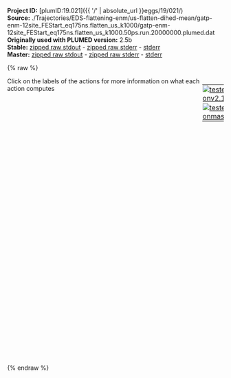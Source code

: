 **Project ID:** [plumID:19.021]({{ '/' | absolute_url }}eggs/19/021/)  
**Source:** ./Trajectories/EDS-flattening-enm/us-flatten-dihed-mean/gatp-enm-12site_FEStart_eq175ns.flatten_us_k1000/gatp-enm-12site_FEStart_eq175ns.flatten_us_k1000.50ps.run.20000000.plumed.dat  
**Originally used with PLUMED version:** 2.5b  
**Stable:** [zipped raw stdout](gatp-enm-12site_FEStart_eq175ns.flatten_us_k1000.50ps.run.20000000.plumed.dat.plumed.stdout.txt.zip) - [zipped raw stderr](gatp-enm-12site_FEStart_eq175ns.flatten_us_k1000.50ps.run.20000000.plumed.dat.plumed.stderr.txt.zip) - [stderr](gatp-enm-12site_FEStart_eq175ns.flatten_us_k1000.50ps.run.20000000.plumed.dat.plumed.stderr)  
**Master:** [zipped raw stdout](gatp-enm-12site_FEStart_eq175ns.flatten_us_k1000.50ps.run.20000000.plumed.dat.plumed_master.stdout.txt.zip) - [zipped raw stderr](gatp-enm-12site_FEStart_eq175ns.flatten_us_k1000.50ps.run.20000000.plumed.dat.plumed_master.stderr.txt.zip) - [stderr](gatp-enm-12site_FEStart_eq175ns.flatten_us_k1000.50ps.run.20000000.plumed.dat.plumed_master.stderr)  

{% raw %}
<div style="width: 100%; float:left">
<div style="width: 90%; float:left" id="value_details_data/./Trajectories/EDS-flattening-enm/us-flatten-dihed-mean/gatp-enm-12site_FEStart_eq175ns.flatten_us_k1000/gatp-enm-12site_FEStart_eq175ns.flatten_us_k1000.50ps.run.20000000.plumed.dat"> Click on the labels of the actions for more information on what each action computes </div>
<div style="width: 10%; float:left"><table><tr><td style="padding:1px"><a href="gatp-enm-12site_FEStart_eq175ns.flatten_us_k1000.50ps.run.20000000.plumed.dat.plumed.stderr"><img src="https://img.shields.io/badge/v2.10-passing-green.svg" alt="tested onv2.10" /></a></td></tr><tr><td style="padding:1px"><a href="gatp-enm-12site_FEStart_eq175ns.flatten_us_k1000.50ps.run.20000000.plumed.dat.plumed_master.stderr"><img src="https://img.shields.io/badge/master-passing-green.svg" alt="tested onmaster" /></a></td></tr></table></div></div>
<pre style="width=97%;">
<span style="color:blue" class="comment">#cleft_dist</span>
<span class="plumedtooltip" style="color:green">DISTANCE<span class="right">Calculate the distance between a pair of atoms. <a href="https://www.plumed.org/doc-master/user-doc/html/_d_i_s_t_a_n_c_e.html" style="color:green">More details</a><i></i></span></span> <span class="plumedtooltip">ATOMS<span class="right">the pair of atom that we are calculating the distance between<i></i></span></span>=2,4 <span class="plumedtooltip">LABEL<span class="right">a label for the action so that its output can be referenced in the input to other actions<i></i></span></span>=<b name="data/./Trajectories/EDS-flattening-enm/us-flatten-dihed-mean/gatp-enm-12site_FEStart_eq175ns.flatten_us_k1000/gatp-enm-12site_FEStart_eq175ns.flatten_us_k1000.50ps.run.20000000.plumed.datcleft_dist" onclick='showPath("data/./Trajectories/EDS-flattening-enm/us-flatten-dihed-mean/gatp-enm-12site_FEStart_eq175ns.flatten_us_k1000/gatp-enm-12site_FEStart_eq175ns.flatten_us_k1000.50ps.run.20000000.plumed.dat","data/./Trajectories/EDS-flattening-enm/us-flatten-dihed-mean/gatp-enm-12site_FEStart_eq175ns.flatten_us_k1000/gatp-enm-12site_FEStart_eq175ns.flatten_us_k1000.50ps.run.20000000.plumed.datcleft_dist","data/./Trajectories/EDS-flattening-enm/us-flatten-dihed-mean/gatp-enm-12site_FEStart_eq175ns.flatten_us_k1000/gatp-enm-12site_FEStart_eq175ns.flatten_us_k1000.50ps.run.20000000.plumed.datcleft_dist","black")'>cleft_dist</b><span style="display:none;" id="data/./Trajectories/EDS-flattening-enm/us-flatten-dihed-mean/gatp-enm-12site_FEStart_eq175ns.flatten_us_k1000/gatp-enm-12site_FEStart_eq175ns.flatten_us_k1000.50ps.run.20000000.plumed.datcleft_dist">The DISTANCE action with label <b>cleft_dist</b> calculates the following quantities:<table  align="center" frame="void" width="95%" cellpadding="5%"><tr><td width="5%"><b> Quantity </b>  </td><td width="5%"><b> Type </b>  </td><td><b> Description </b> </td></tr><tr><td width="5%">cleft_dist</td><td width="5%"><font color="black">scalar</font></td><td>the DISTANCE between this pair of atoms</td></tr></table></span>
<span class="plumedtooltip" style="color:green">TORSION<span class="right">Calculate a torsional angle. <a href="https://www.plumed.org/doc-master/user-doc/html/_t_o_r_s_i_o_n.html" style="color:green">More details</a><i></i></span></span> <span class="plumedtooltip">ATOMS<span class="right">the four atoms involved in the torsional angle<i></i></span></span>=2,1,3,4 <span class="plumedtooltip">LABEL<span class="right">a label for the action so that its output can be referenced in the input to other actions<i></i></span></span>=<b name="data/./Trajectories/EDS-flattening-enm/us-flatten-dihed-mean/gatp-enm-12site_FEStart_eq175ns.flatten_us_k1000/gatp-enm-12site_FEStart_eq175ns.flatten_us_k1000.50ps.run.20000000.plumed.datdihedral" onclick='showPath("data/./Trajectories/EDS-flattening-enm/us-flatten-dihed-mean/gatp-enm-12site_FEStart_eq175ns.flatten_us_k1000/gatp-enm-12site_FEStart_eq175ns.flatten_us_k1000.50ps.run.20000000.plumed.dat","data/./Trajectories/EDS-flattening-enm/us-flatten-dihed-mean/gatp-enm-12site_FEStart_eq175ns.flatten_us_k1000/gatp-enm-12site_FEStart_eq175ns.flatten_us_k1000.50ps.run.20000000.plumed.datdihedral","data/./Trajectories/EDS-flattening-enm/us-flatten-dihed-mean/gatp-enm-12site_FEStart_eq175ns.flatten_us_k1000/gatp-enm-12site_FEStart_eq175ns.flatten_us_k1000.50ps.run.20000000.plumed.datdihedral","black")'>dihedral</b><span style="display:none;" id="data/./Trajectories/EDS-flattening-enm/us-flatten-dihed-mean/gatp-enm-12site_FEStart_eq175ns.flatten_us_k1000/gatp-enm-12site_FEStart_eq175ns.flatten_us_k1000.50ps.run.20000000.plumed.datdihedral">The TORSION action with label <b>dihedral</b> calculates the following quantities:<table  align="center" frame="void" width="95%" cellpadding="5%"><tr><td width="5%"><b> Quantity </b>  </td><td width="5%"><b> Type </b>  </td><td><b> Description </b> </td></tr><tr><td width="5%">dihedral</td><td width="5%"><font color="black">scalar</font></td><td>the TORSION involving these atoms</td></tr></table></span>
<br/><b name="data/./Trajectories/EDS-flattening-enm/us-flatten-dihed-mean/gatp-enm-12site_FEStart_eq175ns.flatten_us_k1000/gatp-enm-12site_FEStart_eq175ns.flatten_us_k1000.50ps.run.20000000.plumed.datdcn" onclick='showPath("data/./Trajectories/EDS-flattening-enm/us-flatten-dihed-mean/gatp-enm-12site_FEStart_eq175ns.flatten_us_k1000/gatp-enm-12site_FEStart_eq175ns.flatten_us_k1000.50ps.run.20000000.plumed.dat","data/./Trajectories/EDS-flattening-enm/us-flatten-dihed-mean/gatp-enm-12site_FEStart_eq175ns.flatten_us_k1000/gatp-enm-12site_FEStart_eq175ns.flatten_us_k1000.50ps.run.20000000.plumed.datdcn","data/./Trajectories/EDS-flattening-enm/us-flatten-dihed-mean/gatp-enm-12site_FEStart_eq175ns.flatten_us_k1000/gatp-enm-12site_FEStart_eq175ns.flatten_us_k1000.50ps.run.20000000.plumed.datdcn","black")'>dcn</b><span style="display:none;" id="data/./Trajectories/EDS-flattening-enm/us-flatten-dihed-mean/gatp-enm-12site_FEStart_eq175ns.flatten_us_k1000/gatp-enm-12site_FEStart_eq175ns.flatten_us_k1000.50ps.run.20000000.plumed.datdcn">The COMBINE action with label <b>dcn</b> calculates the following quantities:<table  align="center" frame="void" width="95%" cellpadding="5%"><tr><td width="5%"><b> Quantity </b>  </td><td width="5%"><b> Type </b>  </td><td><b> Description </b> </td></tr><tr><td width="5%">dcn</td><td width="5%"><font color="black">scalar</font></td><td>a linear compbination</td></tr></table></span>: <span class="plumedtooltip" style="color:green">COMBINE<span class="right">Calculate a polynomial combination of a set of other variables. <a href="https://www.plumed.org/doc-master/user-doc/html/_c_o_m_b_i_n_e.html" style="color:green">More details</a><i></i></span></span> <span class="plumedtooltip">ARG<span class="right">the values input to this function<i></i></span></span>=<b name="data/./Trajectories/EDS-flattening-enm/us-flatten-dihed-mean/gatp-enm-12site_FEStart_eq175ns.flatten_us_k1000/gatp-enm-12site_FEStart_eq175ns.flatten_us_k1000.50ps.run.20000000.plumed.datdihedral">dihedral</b> <span class="plumedtooltip">POWERS<span class="right"> the powers to which you are raising each of the arguments in your function<i></i></span></span>=1 <span class="plumedtooltip">COEFFICIENTS<span class="right"> the coefficients of the arguments in your function<i></i></span></span>=-1 <span class="plumedtooltip">PERIODIC<span class="right">if the output of your function is periodic then you should specify the periodicity of the function<i></i></span></span>=NO

<span style="color:blue" class="comment">#bias mean </span>
<span id="data/./Trajectories/EDS-flattening-enm/us-flatten-dihed-mean/gatp-enm-12site_FEStart_eq175ns.flatten_us_k1000/gatp-enm-12site_FEStart_eq175ns.flatten_us_k1000.50ps.run.20000000.plumed.datdefus_short"><b name="data/./Trajectories/EDS-flattening-enm/us-flatten-dihed-mean/gatp-enm-12site_FEStart_eq175ns.flatten_us_k1000/gatp-enm-12site_FEStart_eq175ns.flatten_us_k1000.50ps.run.20000000.plumed.datus" onclick='showPath("data/./Trajectories/EDS-flattening-enm/us-flatten-dihed-mean/gatp-enm-12site_FEStart_eq175ns.flatten_us_k1000/gatp-enm-12site_FEStart_eq175ns.flatten_us_k1000.50ps.run.20000000.plumed.dat","data/./Trajectories/EDS-flattening-enm/us-flatten-dihed-mean/gatp-enm-12site_FEStart_eq175ns.flatten_us_k1000/gatp-enm-12site_FEStart_eq175ns.flatten_us_k1000.50ps.run.20000000.plumed.datus","data/./Trajectories/EDS-flattening-enm/us-flatten-dihed-mean/gatp-enm-12site_FEStart_eq175ns.flatten_us_k1000/gatp-enm-12site_FEStart_eq175ns.flatten_us_k1000.50ps.run.20000000.plumed.datus","black")'>us</b><span style="display:none;" id="data/./Trajectories/EDS-flattening-enm/us-flatten-dihed-mean/gatp-enm-12site_FEStart_eq175ns.flatten_us_k1000/gatp-enm-12site_FEStart_eq175ns.flatten_us_k1000.50ps.run.20000000.plumed.datus">The RESTRAINT action with label <b>us</b> calculates the following quantities:<table  align="center" frame="void" width="95%" cellpadding="5%"><tr><td width="5%"><b> Quantity </b>  </td><td width="5%"><b> Type </b>  </td><td><b> Description </b> </td></tr><tr><td width="5%">us.bias</td><td width="5%"><font color="black">scalar</font></td><td>the instantaneous value of the bias potential</td></tr><tr><td width="5%">us.force2</td><td width="5%"><font color="black">scalar</font></td><td>the instantaneous value of the squared force due to this bias potential</td></tr></table></span>: <span class="plumedtooltip" style="color:green">RESTRAINT<span class="right">Adds harmonic and/or linear restraints on one or more variables. This action has <a class="toggler" href='javascript:;' onclick='toggleDisplay("data/./Trajectories/EDS-flattening-enm/us-flatten-dihed-mean/gatp-enm-12site_FEStart_eq175ns.flatten_us_k1000/gatp-enm-12site_FEStart_eq175ns.flatten_us_k1000.50ps.run.20000000.plumed.datdefus");'>hidden defaults</a>. <a href="https://www.plumed.org/doc-master/user-doc/html/_r_e_s_t_r_a_i_n_t.html">More details</a><i></i></span></span> <span class="plumedtooltip">ARG<span class="right">the values the harmonic restraint acts upon<i></i></span></span>=<b name="data/./Trajectories/EDS-flattening-enm/us-flatten-dihed-mean/gatp-enm-12site_FEStart_eq175ns.flatten_us_k1000/gatp-enm-12site_FEStart_eq175ns.flatten_us_k1000.50ps.run.20000000.plumed.datdcn">dcn</b> <span class="plumedtooltip">AT<span class="right">the position of the restraint<i></i></span></span>=0.110262 <span class="plumedtooltip">KAPPA<span class="right"> specifies that the restraint is harmonic and what the values of the force constants on each of the variables are<i></i></span></span>=1000
</span><span id="data/./Trajectories/EDS-flattening-enm/us-flatten-dihed-mean/gatp-enm-12site_FEStart_eq175ns.flatten_us_k1000/gatp-enm-12site_FEStart_eq175ns.flatten_us_k1000.50ps.run.20000000.plumed.datdefus_long" style="display:none;"><b name="data/./Trajectories/EDS-flattening-enm/us-flatten-dihed-mean/gatp-enm-12site_FEStart_eq175ns.flatten_us_k1000/gatp-enm-12site_FEStart_eq175ns.flatten_us_k1000.50ps.run.20000000.plumed.datus" onclick='showPath("data/./Trajectories/EDS-flattening-enm/us-flatten-dihed-mean/gatp-enm-12site_FEStart_eq175ns.flatten_us_k1000/gatp-enm-12site_FEStart_eq175ns.flatten_us_k1000.50ps.run.20000000.plumed.dat","data/./Trajectories/EDS-flattening-enm/us-flatten-dihed-mean/gatp-enm-12site_FEStart_eq175ns.flatten_us_k1000/gatp-enm-12site_FEStart_eq175ns.flatten_us_k1000.50ps.run.20000000.plumed.datus","data/./Trajectories/EDS-flattening-enm/us-flatten-dihed-mean/gatp-enm-12site_FEStart_eq175ns.flatten_us_k1000/gatp-enm-12site_FEStart_eq175ns.flatten_us_k1000.50ps.run.20000000.plumed.datus","black")'>us</b>: <span class="plumedtooltip" style="color:green">RESTRAINT<span class="right">Adds harmonic and/or linear restraints on one or more variables. This action uses the <a class="toggler" href='javascript:;' onclick='toggleDisplay("data/./Trajectories/EDS-flattening-enm/us-flatten-dihed-mean/gatp-enm-12site_FEStart_eq175ns.flatten_us_k1000/gatp-enm-12site_FEStart_eq175ns.flatten_us_k1000.50ps.run.20000000.plumed.datdefus");'>defaults shown here</a>. <a href="https://www.plumed.org/doc-master/user-doc/html/_r_e_s_t_r_a_i_n_t.html">More details</a><i></i></span></span> <span class="plumedtooltip">ARG<span class="right">the values the harmonic restraint acts upon<i></i></span></span>=<b name="data/./Trajectories/EDS-flattening-enm/us-flatten-dihed-mean/gatp-enm-12site_FEStart_eq175ns.flatten_us_k1000/gatp-enm-12site_FEStart_eq175ns.flatten_us_k1000.50ps.run.20000000.plumed.datdcn">dcn</b> <span class="plumedtooltip">AT<span class="right">the position of the restraint<i></i></span></span>=0.110262 <span class="plumedtooltip">KAPPA<span class="right"> specifies that the restraint is harmonic and what the values of the force constants on each of the variables are<i></i></span></span>=1000  <span class="plumedtooltip">SLOPE<span class="right"> specifies that the restraint is linear and what the values of the force constants on each of the variables are<i></i></span></span>=0.0
</span><br/><span style="color:blue" class="comment">#write every 100 ps</span>
<span style="color:blue" class="comment">#</span>
<span class="plumedtooltip" style="color:green">PRINT<span class="right">Print quantities to a file. <a href="https://www.plumed.org/doc-master/user-doc/html/_p_r_i_n_t.html" style="color:green">More details</a><i></i></span></span> <span class="plumedtooltip">ARG<span class="right">the labels of the values that you would like to print to the file<i></i></span></span>=<b name="data/./Trajectories/EDS-flattening-enm/us-flatten-dihed-mean/gatp-enm-12site_FEStart_eq175ns.flatten_us_k1000/gatp-enm-12site_FEStart_eq175ns.flatten_us_k1000.50ps.run.20000000.plumed.datcleft_dist">cleft_dist</b>,<b name="data/./Trajectories/EDS-flattening-enm/us-flatten-dihed-mean/gatp-enm-12site_FEStart_eq175ns.flatten_us_k1000/gatp-enm-12site_FEStart_eq175ns.flatten_us_k1000.50ps.run.20000000.plumed.datdcn">dcn</b>,<b name="data/./Trajectories/EDS-flattening-enm/us-flatten-dihed-mean/gatp-enm-12site_FEStart_eq175ns.flatten_us_k1000/gatp-enm-12site_FEStart_eq175ns.flatten_us_k1000.50ps.run.20000000.plumed.datus">us.bias</b>,<b name="data/./Trajectories/EDS-flattening-enm/us-flatten-dihed-mean/gatp-enm-12site_FEStart_eq175ns.flatten_us_k1000/gatp-enm-12site_FEStart_eq175ns.flatten_us_k1000.50ps.run.20000000.plumed.datus">us.force2</b> <span class="plumedtooltip">FILE<span class="right">the name of the file on which to output these quantities<i></i></span></span>=gatp-enm-12site_FEStart_eq175ns.flatten_us_k1000.50ps.run.20000000.colvars.dat <span class="plumedtooltip">STRIDE<span class="right"> the frequency with which the quantities of interest should be output<i></i></span></span>=1000
</pre>
{% endraw %}
